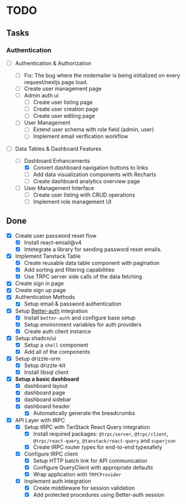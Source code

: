 # TODO

## Tasks

### Authentication

- [ ] Authentication & Authorization

  - [ ] Fix: The bug where the nodemailer is being initialized on every request/nextjs page load.
  - [ ] Create user management page
  - [ ] Admin auth ui
    - [ ] Create user listing page
    - [ ] Create user creation page
    - [ ] Create user editing page
  - [ ] User Management
    - [ ] Extend user schema with role field (admin, user)
    - [ ] Implement email verification workflow

- [ ] Data Tables & Dashboard Features
  - [ ] Dashboard Enhancements
    - [x] Convert dashboard navigation buttons to links
    - [ ] Add data visualization components with Recharts
    - [ ] Create dashboard analytics overview page
  - [ ] User Management Interface
    - [ ] Create user listing with CRUD operations
    - [ ] Implement role management UI

## Done

- [x] Create user password reset flow
  - [x] Install react-emiail@v4
  - [x] Intetegrate a library for sending password reset emails.
- [x] Implement Tanstack Table
  - [x] Create reusable data table component with pagination
  - [x] Add sorting and filtering capabilities
  - [x] Use TRPC server side calls of the data fetching
- [x] Create sign in page
- [x] Create sign up page
- [x] Authentication Methods
  - [x] Setup email & password authentication
- [x] Setup [Better-auth](https://www.better-auth.com) integration
  - [x] Install `better-auth` and configure base setup
  - [x] Setup environment variables for auth providers
  - [x] Create auth client instance
- [x] Setup shadcn/ui
  - [x] Setup a `shell` component
  - [x] Add all of the components
- [x] Setup drizzle-orm
  - [x] Setup drizzle-kit
  - [x] Install libsql client
- [x] **Setup a basic dashboard**
  - [x] dashboard layout
  - [x] dashboard page
  - [x] dashboard sidebar
  - [x] dashboard header
    - [x] Automatically generate the breadcrumbs
- [x] API Layer with tRPC
  - [x] Setup tRPC with TanStack React Query integration
    - [x] Install required packages: `@trpc/server`, `@trpc/client`, `@trpc/react-query`, `@tanstack/react-query` and `superjson`
    - [x] Create tRPC router types for end-to-end typesafety
  - [x] Configure tRPC client
    - [x] Setup HTTP batch link for API communication
    - [x] Configure QueryClient with appropriate defaults
    - [x] Wrap application with `TRPCProvider`
  - [x] Implement auth integration
    - [x] Create middleware for session validation
    - [x] Add protected procedures using Better-auth session
